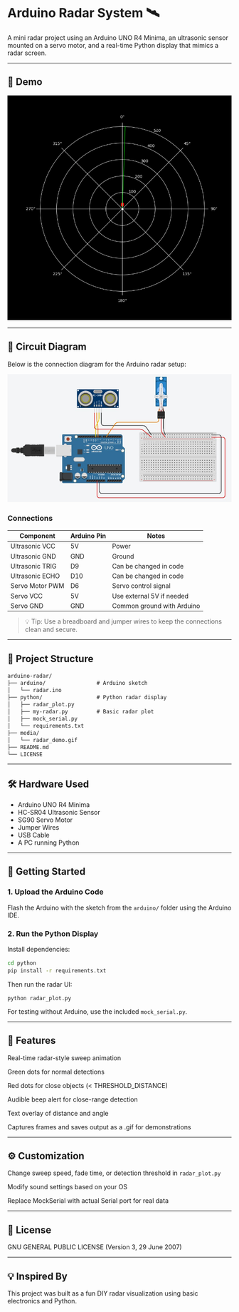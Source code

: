 # Arduino Radar System 🛰️

A mini radar project using an Arduino UNO R4 Minima, an ultrasonic sensor mounted on a servo motor, and a real-time Python display that mimics a radar screen.

---

## 📸 Demo

![Radar Demo](media/radar_demo.gif)

---

## 🔌 Circuit Diagram

Below is the connection diagram for the Arduino radar setup:

![Circuit Diagram](media/circuit-view.jpg)

### Connections

| Component         | Arduino Pin   | Notes                           |
|------------------|---------------|----------------------------------|
| Ultrasonic VCC   | 5V            | Power                            |
| Ultrasonic GND   | GND           | Ground                           |
| Ultrasonic TRIG  | D9            | Can be changed in code           |
| Ultrasonic ECHO  | D10           | Can be changed in code           |
| Servo Motor PWM  | D6            | Servo control signal             |
| Servo VCC        | 5V            | Use external 5V if needed        |
| Servo GND        | GND           | Common ground with Arduino       |

> 💡 Tip: Use a breadboard and jumper wires to keep the connections clean and secure.

---

## 📁 Project Structure
```
arduino-radar/
├── arduino/                # Arduino sketch 
│   └── radar.ino 
├── python/                 # Python radar display 
│   ├── radar_plot.py
│   ├── my-radar.py         # Basic radar plot 
│   ├── mock_serial.py
│   └── requirements.txt
├── media/
│   └── radar_demo.gif
├── README.md
└── LICENSE
```

---

## 🛠️ Hardware Used

- Arduino UNO R4 Minima
- HC-SR04 Ultrasonic Sensor
- SG90 Servo Motor
- Jumper Wires
- USB Cable
- A PC running Python

---

## 🚀 Getting Started

### 1. Upload the Arduino Code

Flash the Arduino with the sketch from the `arduino/` folder using the Arduino IDE.

### 2. Run the Python Display

Install dependencies:

```bash
cd python
pip install -r requirements.txt
```
Then run the radar UI:
```
python radar_plot.py
```
For testing without Arduino, use the included `mock_serial.py`.

---

## 🎯 Features
Real-time radar-style sweep animation

Green dots for normal detections

Red dots for close objects (< THRESHOLD_DISTANCE)

Audible beep alert for close-range detection

Text overlay of distance and angle

Captures frames and saves output as a .gif for demonstrations

---

## ⚙️ Customization
Change sweep speed, fade time, or detection threshold in `radar_plot.py`

Modify sound settings based on your OS

Replace MockSerial with actual Serial port for real data

---

## 📜 License
GNU GENERAL PUBLIC LICENSE (Version 3, 29 June 2007)

---

## 💡 Inspired By
This project was built as a fun DIY radar visualization using basic electronics and Python.
